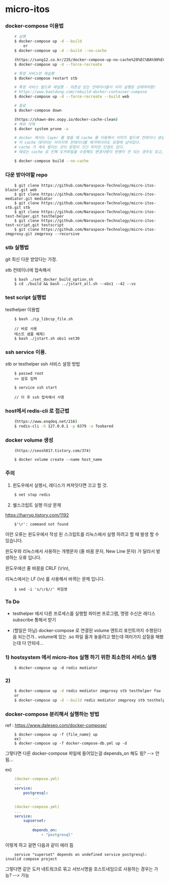 # micro-itos

### docker-compose 이용법

```bash
    # 실행
    $ docker-compose up -d --build
        or
    $ docker-compose up -d --build --no-cache 

    (https://sang12.co.kr/235/docker-compose-up-no-cache%28%EC%BA%90%EC%89%AC%29)
    $ docker-compose up -d --force-recreate

    # 특정 서비스만 재실행
    $ docker-compose restart stb

    # 특정 서비스 빌드후 재실행 - 의존성 있는 컨테이너들이 이미 실행된 상태여야함!
    # https://www.baeldung.com/rebuild-docker-container-compose
    $ docker-compose up -d --force-recreate --build web

    # 종료
    $ docker-compose down

```

```bash
    (https://shawn-dev.oopy.io/docker-cache-clean)
    # 캐쉬 삭제
    $ docker system prune -a

    # docker 에서는 layer 를 쌓을 때 cache 를 이용해서 이미지 빌드와 컨테이너 생성 시간을 줄인다.
    # 이 cache 데이터는 이미지와 컨테이너를 제거하더라도 로컬에 남아있다.
    # cache 가 계속 쌓이는 것이 장점이 크긴 하지만 단점도 있다.
    # 때로는 cache 로 인해 도커파일을 수정해도 변경사항이 반영이 안 되는 경우도 있고, ( 사실 이 경우는 docker-compose build --no-cache 로 해결 가능 )

    $ docker-compose build --no-cache


```

### 다운 받아야할 repo

```
    $ git clone https://github.com/Naraspace-Technology/micro-itos-blazor.git web
    $ git clone https://github.com/Naraspace-Technology/micro-itos-mediator.git mediator
    $ git clone https://github.com/Naraspace-Technology/micro-itos-stb.git stb
    $ git clone https://github.com/Naraspace-Technology/micro-itos-test-helper.git testhelper
    $ git clone https://github.com/Naraspace-Technology/micro-itos-test-script.git testscript
    $ git clone https://github.com/Naraspace-Technology/micro-itos-zmqproxy.git zmqproxy --recursive
```

### stb 실행법

git 최신 다운 받았다는 가정.

stb 컨테이너에 접속해서

```
    $ bash ./set_docker_build_option.sh
    $ cd ./build && bash ../jstart_all.sh --obs1 --42 --vs
```

### test script 실행법

testhelper 이용법

```
    $ bash ./cp_libcsp_file.sh 
    
    // 바로 사용
    테스트 샘플 예제)
    $ bash ./jstart.sh obs1 set30

```

### ssh service 이용.

stb or testhelper ssh 서비스 설정 방법

```
    $ passwd root
    >> 암호 입력

    $ service ssh start

    // 이 후 ssh 접속해서 사용 
```

### host에서 redis-cli 로 접근법

```bash
    (https://www.enqdeq.net/216)
    $ redis-cli -h 127.0.0.1 -p 6379 -a foobared
```

### docker volume 생성

```
    (https://seosh817.tistory.com/374)
    
    $ docker volume create --name host_name
```

### 주의


1) 윈도우에서 실행시, 레디스가 켜져잇다면 끄고 할 것.

```powershell
    $ net stop redis
```

2) 쉘스크립트 실행 이상 문제

https://harryp.tistory.com/1192

```
    $'\r': command not found
```

이런 오류는 윈도우에서 작성 된 스크립트를 리눅스에서 실행 하려고 할 때 발생 할 수 있습니다.

윈도우와 리눅스에서 사용하는 개행문자 (줄 바꿈 문자, New Line 문자) 가 달라서 발생하는 오류 입니다.

윈도우에선 줄 바꿈을 CRLF (\r\n),

리눅스에서는 LF (\n) 를 사용해서 바뀌는 문제 입니다.

```
    $ sed -i 's/\r$//' 파일명
```

### To Do

- testhelper 에서 다른 프로세스를 실행할 파이썬 프로그램, 명령 수신은 레디스 subscribe 통해서 받기

- (할일은 아님) docker-compose 로 연결된 volume 엔트리 포인트까지 수행된다음 되는건가..
volume에 있는 .so 파일 옮겨 놓을려고 했는데 여러가지 삽질을 해봤는데 다 안되네...


### 1) hostsystem 에서 micro-itos 실행 하기 위한 최소한의 서비스 실행

```
    $ docker-compose up -d redis mediator
```



### 2) 

```bash
    $ docker-compose up -d redis mediator zmqproxy stb testhelper fsw
    or 
    $ docker-compose up -d --build redis mediator zmqproxy stb testhelper fsw
```


### docker-compose 분리해서 실행하는 방법

ref : https://www.daleseo.com/docker-compose/

```console
    $ docker-compose up -f {file_name} up
    ex)
    $ docker-compose up -f docker-compose-db.yml up -d
```

그렇다면 다른 docker-compose 파일에 들어있는걸 depends_on 해도 됨? --> 안됨...

ex)
```yml
    (docker-compose.yml)
    ...
    service:
        postgresql:
            ...
```

```yml
    (docker-compose.yml)
    ...
    service:
        supserset:
            ...
            depends_on:
                - "postgresql"
```

이렇게 하고 걸면 다음과 같이 에러 뜸

```
    service "superset" depends on undefined service postgresql: invalid compose project
```

그렇다면 같은 도커 네트워크로 묶고 서브시명을 호스트네임으로 사용하는 경우는 가능? --> 가능
